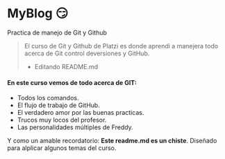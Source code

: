 # MyBlog 😏

Practica de manejo de Git y Github

> El curso de Git y Github de Platzi es donde aprendi a manejera todo acerca de Git control deversiones y GitHub.
>
> - Editando README.md

#### En este curso vemos de todo acerca de GIT:

- Todos los comandos.
- El flujo de trabajo de GitHub.
- El verdadero amor por las buenas practicas.
- Trucos muy locos del profesor.
- Las personalidades múltiples de Freddy.

Y como un amable recordatorio: **Este readme.md es un chiste**. Diseñado para alplicar algunos temas del curso.
